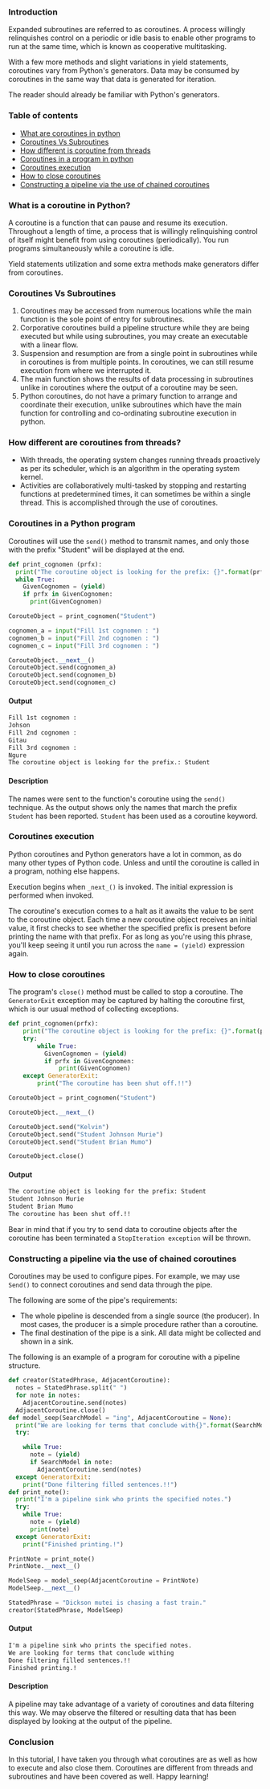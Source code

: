 ### Introduction
Expanded subroutines are referred to as coroutines. A process willingly relinquishes control on a periodic or idle basis to enable other programs to run at the same time, which is known as cooperative multitasking.

With a few more methods and slight variations in yield statements, coroutines vary from Python's generators. Data may be consumed by coroutines in the same way that data is generated for iteration.

The reader should already be familiar with Python's generators.

### Table of contents
- [What are coroutines in python](#what-are-coroutines-in-python)
- [Coroutines Vs Subroutines](#coroutines-vs-subroutines)
- [How different is coroutine from threads](#how-different-is-coroutine-from-threads)
- [Coroutines in a program in python](#coroutines-in-a-program-in-python)
- [Coroutines execution](#coroutines-execution)
- [How to close coroutines](#how-to-close-coroutines)
- [Constructing a pipeline via the use of chained coroutines](#constructing-a-pipeline-via-the-use-of-chained-coroutines)

### What is a coroutine in Python?
A coroutine is a function that can pause and resume its execution.
Throughout a length of time, a process that is willingly relinquishing control of itself might benefit from using coroutines (periodically). You run programs simultaneously while a coroutine is idle.

Yield statements utilization and some extra methods make generators differ from coroutines.

### Coroutines Vs Subroutines
1. Coroutines may be accessed from numerous locations while the main function is the sole point of entry for subroutines.
2. Corporative coroutines build a pipeline structure while they are being executed but while using subroutines, you may create an executable with a linear flow.
3. Suspension and resumption are from a single point in subroutines while in coroutines is from multiple points. In coroutines, we can still resume execution from where we interrupted it.
4. The main function shows the results of data processing in subroutines unlike in coroutines where the output of a coroutine may be seen.
5. Python coroutines, do not have a primary function to arrange and coordinate their execution, unlike subroutines which have the main function for controlling and co-ordinating subroutine execution in python.

### How different are coroutines from threads?
- With threads, the operating system changes running threads proactively as per its scheduler, which is an algorithm in the operating system kernel.
- Activities are collaboratively multi-tasked by stopping and restarting functions at predetermined times, it can sometimes be within a single thread. This is accomplished through the use of coroutines.

### Coroutines in a Python program
Coroutines will use the `send()` method to transmit names, and only those with the prefix "Student" will be displayed at the end.

```python
def print_cognomen (prfx):
  print("The coroutine object is looking for the prefix: {}".format(prfx))
  while True: 
    GivenCognomen = (yield) 
    if prfx in GivenCognomen:
      print(GivenCognomen) 

CorouteObject = print_cognomen("Student")

cognomen_a = input("Fill 1st cognomen : ") 
cognomen_b = input("Fill 2nd cognomen : ") 
cognomen_c = input("Fill 3rd cognomen : ") 

CorouteObject.__next__() 
CorouteObject.send(cognomen_a) 
CorouteObject.send(cognomen_b) 
CorouteObject.send(cognomen_c)
```

#### Output

```txt
Fill 1st cognomen : 
Johson 
Fill 2nd cognomen : 
Gitau
Fill 3rd cognomen : 
Ngure
The coroutine object is looking for the prefix.: Student
```

#### Description
The names were sent to the function's coroutine using the `send()` technique. As the output shows only the names that march the prefix `Student` has been reported. `Student` has been used as a coroutine keyword.

### Coroutines execution
Python coroutines and Python generators have a lot in common, as do many other types of Python code. Unless and until the coroutine is called in a program, nothing else happens.

Execution begins when `_next_()` is invoked. The initial expression is performed when invoked.

The coroutine's execution comes to a halt as it awaits the value to be sent to the coroutine object. Each time a new coroutine object receives an initial value, it first checks to see whether the specified prefix is present before printing the name with that prefix. For as long as you're using this phrase, you'll keep seeing it until you run across the `name = (yield)` expression again.

### How to close coroutines
The program's `close()` method must be called to stop a coroutine. The `GeneratorExit` exception may be captured by halting the coroutine first, which is our usual method of collecting exceptions.

```python
def print_cognomen(prfx): 
    print("The coroutine object is looking for the prefix: {}".format(prfx)) 
    try: 
        while True: 
          GivenCognomen = (yield) 
          if prfx in GivenCognomen:
              print(GivenCognomen) 
    except GeneratorExit:
        print("The coroutine has been shut off.!!")

CorouteObject = print_cognomen("Student")

CorouteObject.__next__()

CorouteObject.send("Kelvin") 
CorouteObject.send("Student Johnson Murie") 
CorouteObject.send("Student Brian Mumo")

CorouteObject.close()
```

#### Output

```txt
The coroutine object is looking for the prefix: Student
Student Johnson Murie
Student Brian Mumo
The coroutine has been shut off.!!
```

Bear in mind that if you try to send data to coroutine objects after the coroutine has been terminated a `StopIteration exception` will be thrown.

### Constructing a pipeline via the use of chained coroutines
Coroutines may be used to configure pipes. For example, we may use `Send()` to connect coroutines and send data through the pipe.

The following are some of the pipe's requirements:
- The whole pipeline is descended from a single source (the producer). In most cases, the producer is a simple procedure rather than a coroutine.
- The final destination of the pipe is a sink. All data might be collected and shown in a sink.

The following is an example of a program for coroutine with a pipeline structure.

```python
def creator(StatedPhrase, AdjacentCoroutine): 
  notes = StatedPhrase.split(" ") 
  for note in notes:
    AdjacentCoroutine.send(notes) 
  AdjacentCoroutine.close() 
def model_seep(SearchModel = "ing", AdjacentCoroutine = None): 
  print("We are looking for terms that conclude with{}".format(SearchModel))
  try: 

    while True: 
      note = (yield) 
      if SearchModel in note: 
        AdjacentCoroutine.send(notes) 
  except GeneratorExit:
    print("Done filtering filled sentences.!!")
def print_note(): 
  print("I'm a pipeline sink who prints the specified notes.") 
  try: 
    while True: 
      note = (yield) 
      print(note)
  except GeneratorExit: 
    print("Finished printing.!")

PrintNote = print_note()
PrintNote.__next__()

ModelSeep = model_seep(AdjacentCoroutine = PrintNote) 
ModelSeep.__next__()

StatedPhrase = "Dickson mutei is chasing a fast train." 
creator(StatedPhrase, ModelSeep)
```

#### Output

```txt
I'm a pipeline sink who prints the specified notes.
We are looking for terms that conclude withing
Done filtering filled sentences.!!
Finished printing.!
```

#### Description
A pipeline may take advantage of a variety of coroutines and data filtering this way. We may observe the filtered or resulting data that has been displayed by looking at the output of the pipeline.

### Conclusion
In this tutorial, I have taken you through what coroutines are as well as how to execute and also close them. Coroutines are different from threads and subroutines and have been covered as well.
Happy learning!
